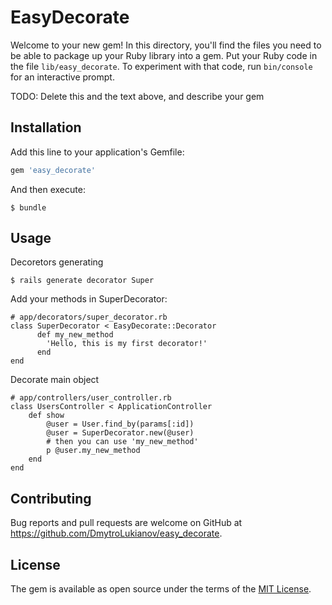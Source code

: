 # EasyDecorate

Welcome to your new gem! In this directory, you'll find the files you need to be able to package up your Ruby library into a gem. Put your Ruby code in the file `lib/easy_decorate`. To experiment with that code, run `bin/console` for an interactive prompt.

TODO: Delete this and the text above, and describe your gem

## Installation

Add this line to your application's Gemfile:

```ruby
gem 'easy_decorate'
```

And then execute:

    $ bundle

## Usage
Decoretors generating

    $ rails generate decorator Super

Add your methods in SuperDecorator:

    # app/decorators/super_decorator.rb
    class SuperDecorator < EasyDecorate::Decorator
          def my_new_method
            'Hello, this is my first decorator!'
          end
    end
    
Decorate main object

    # app/controllers/user_controller.rb
    class UsersController < ApplicationController
        def show
            @user = User.find_by(params[:id])
            @user = SuperDecorator.new(@user)
            # then you can use 'my_new_method'
            p @user.my_new_method
        end
    end

## Contributing

Bug reports and pull requests are welcome on GitHub at https://github.com/DmytroLukianov/easy_decorate.


## License

The gem is available as open source under the terms of the [MIT License](http://opensource.org/licenses/MIT).
